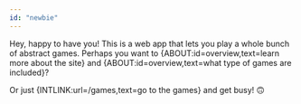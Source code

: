 ```yaml
---
id: "newbie"
---
```


Hey, happy to have you! This is a web app that lets you play a whole bunch of abstract games. Perhaps you want to {ABOUT:id=overview,text=learn more about the site} and {ABOUT:id=overview,text=what type of games are included}?

Or just {INTLINK:url=/games,text=go to the games} and get busy! 🙃
